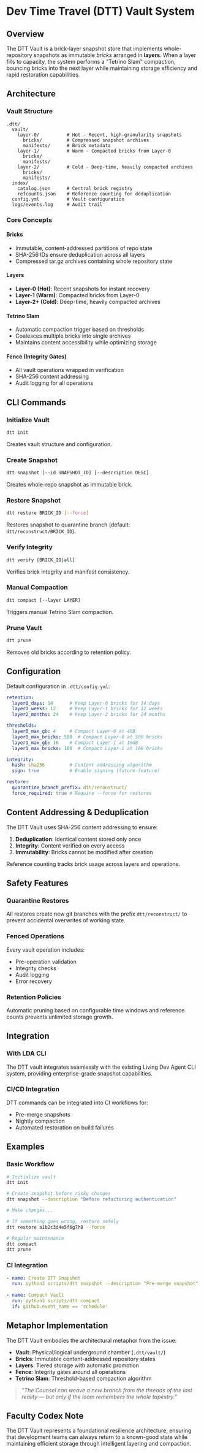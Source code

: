 # Dev Time Travel (DTT) Vault System

## Overview

The DTT Vault is a brick-layer snapshot store that implements whole-repository snapshots as immutable *bricks* arranged in **layers**. When a layer fills to capacity, the system performs a "Tetrino Slam" compaction, bouncing bricks into the next layer while maintaining storage efficiency and rapid restoration capabilities.

## Architecture

### Vault Structure

```
.dtt/
  vault/
    layer-0/          # Hot - Recent, high-granularity snapshots
      bricks/         # Compressed snapshot archives
      manifests/      # Brick metadata
    layer-1/          # Warm - Compacted bricks from Layer-0  
      bricks/
      manifests/
    layer-2/          # Cold - Deep-time, heavily compacted archives
      bricks/
      manifests/
  index/
    catalog.json      # Central brick registry
    refcounts.json    # Reference counting for deduplication
  config.yml          # Vault configuration
  logs/events.log     # Audit trail
```

### Core Concepts

#### **Bricks**
- Immutable, content-addressed partitions of repo state
- SHA-256 IDs ensure deduplication across all layers
- Compressed tar.gz archives containing whole repository state

#### **Layers**
- **Layer-0 (Hot)**: Recent snapshots for instant recovery
- **Layer-1 (Warm)**: Compacted bricks from Layer-0
- **Layer-2+ (Cold)**: Deep-time, heavily compacted archives

#### **Tetrino Slam**
- Automatic compaction trigger based on thresholds
- Coalesces multiple bricks into single archives
- Maintains content accessibility while optimizing storage

#### **Fence (Integrity Gates)**
- All vault operations wrapped in verification
- SHA-256 content addressing
- Audit logging for all operations

## CLI Commands

### Initialize Vault
```bash
dtt init
```
Creates vault structure and configuration.

### Create Snapshot
```bash
dtt snapshot [--id SNAPSHOT_ID] [--description DESC]
```
Creates whole-repo snapshot as immutable brick.

### Restore Snapshot  
```bash
dtt restore BRICK_ID [--force]
```
Restores snapshot to quarantine branch (default: `dtt/reconstruct/BRICK_ID`).

### Verify Integrity
```bash
dtt verify [BRICK_ID|all]
```
Verifies brick integrity and manifest consistency.

### Manual Compaction
```bash
dtt compact [--layer LAYER]
```
Triggers manual Tetrino Slam compaction.

### Prune Vault
```bash
dtt prune
```
Removes old bricks according to retention policy.

## Configuration

Default configuration in `.dtt/config.yml`:

```yaml
retention:
  layer0_days: 14      # Keep Layer-0 bricks for 14 days
  layer1_weeks: 12     # Keep Layer-1 bricks for 12 weeks  
  layer2_months: 24    # Keep Layer-2 bricks for 24 months

thresholds:
  layer0_max_gb: 4     # Compact Layer-0 at 4GB
  layer0_max_bricks: 500  # Compact Layer-0 at 500 bricks
  layer1_max_gb: 16    # Compact Layer-1 at 16GB
  layer1_max_bricks: 100  # Compact Layer-1 at 100 bricks

integrity:
  hash: sha256         # Content addressing algorithm
  sign: true           # Enable signing (future feature)

restore:
  quarantine_branch_prefix: dtt/reconstruct/
  force_required: true # Require --force for restores
```

## Content Addressing & Deduplication

The DTT Vault uses SHA-256 content addressing to ensure:

1. **Deduplication**: Identical content stored only once
2. **Integrity**: Content verified on every access
3. **Immutability**: Bricks cannot be modified after creation

Reference counting tracks brick usage across layers and operations.

## Safety Features

### Quarantine Restores
All restores create new git branches with the prefix `dtt/reconstruct/` to prevent accidental overwrites of working state.

### Fenced Operations
Every vault operation includes:
- Pre-operation validation
- Integrity checks
- Audit logging
- Error recovery

### Retention Policies
Automatic pruning based on configurable time windows and reference counts prevents unlimited storage growth.

## Integration

### With LDA CLI
The DTT vault integrates seamlessly with the existing Living Dev Agent CLI system, providing enterprise-grade snapshot capabilities.

### CI/CD Integration
DTT commands can be integrated into CI workflows for:
- Pre-merge snapshots
- Nightly compaction
- Automated restoration on build failures

## Examples

### Basic Workflow
```bash
# Initialize vault
dtt init

# Create snapshot before risky changes
dtt snapshot --description "Before refactoring authentication"

# Make changes...

# If something goes wrong, restore safely
dtt restore a1b2c3d4e5f6g7h8 --force

# Regular maintenance
dtt compact
dtt prune
```

### CI Integration
```yaml
- name: Create DTT Snapshot
  run: python3 scripts/dtt snapshot --description "Pre-merge snapshot"
  
- name: Compact Vault
  run: python3 scripts/dtt compact
  if: github.event_name == 'schedule'
```

## Metaphor Implementation

The DTT Vault embodies the architectural metaphor from the issue:

- **Vault**: Physical/logical underground chamber (`.dtt/vault/`)
- **Bricks**: Immutable content-addressed repository states
- **Layers**: Tiered storage with automatic promotion
- **Fence**: Integrity gates around all operations
- **Tetrino Slam**: Threshold-based compaction algorithm

> *"The Counsel can weave a new branch from the threads of the last reality — but only if the loom remembers the whole tapestry."*

## Faculty Codex Note

The DTT Vault represents a foundational resilience architecture, ensuring that development teams can always return to a known-good state while maintaining efficient storage through intelligent layering and compaction.